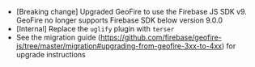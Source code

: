 - [Breaking change] Upgraded GeoFire to use the Firebase JS SDK v9. GeoFire no longer supports Firebase SDK below version 9.0.0
- [Internal] Replace the `uglify` plugin with `terser`
- See the migration guide (https://github.com/firebase/geofire-js/tree/master/migration#upgrading-from-geofire-3xx-to-4xx) for upgrade instructions
